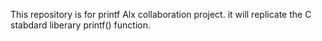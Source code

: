 This repository is for printf Alx collaboration project. it will replicate the C stabdard liberary printf() function.
